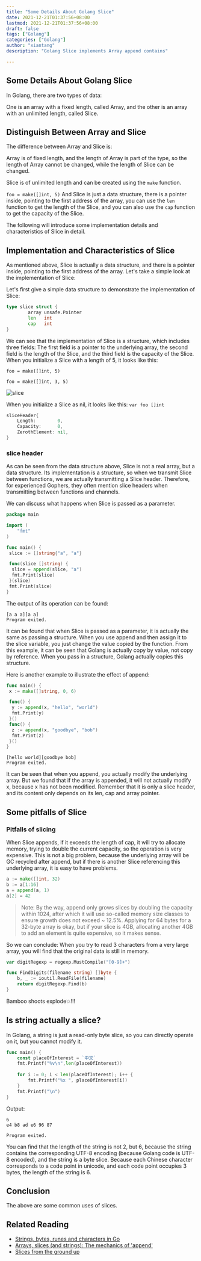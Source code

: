 ```yaml
---
title: "Some Details About Golang Slice"
date: 2021-12-21T01:37:56+08:00
lastmod: 2021-12-21T01:37:56+08:00
draft: false
tags: ["Golang"]
categories: ["Golang"]
author: "xiantang"
description: "Golang Slice implements Array append contains"

---
```


## Some Details About Golang Slice

In Golang, there are two types of data:

One is an array with a fixed length, called Array, and the other is an array with an unlimited length, called Slice.

## Distinguish Between Array and Slice

The difference between Array and Slice is:

Array is of fixed length, and the length of Array is part of the type, so the length of Array cannot be changed, while the length of Slice can be changed.

Slice is of unlimited length and can be created using the `make` function.

`foo = make([]int, 5)`
And Slice is just a data structure, there is a pointer inside, pointing to the first address of the array, you can use the `len` function to get the length of the Slice, and you can also use the `cap` function to get the capacity of the Slice.

The following will introduce some implementation details and characteristics of Slice in detail.

## Implementation and Characteristics of Slice

As mentioned above, Slice is actually a data structure, and there is a pointer inside, pointing to the first address of the array.
Let's take a simple look at the implementation of Slice:

Let's first give a simple data structure to demonstrate the implementation of Slice:

```go
type slice struct {
        array unsafe.Pointer
        len   int
        cap   int
}
```

We can see that the implementation of Slice is a structure, which includes three fields:
The first field is a pointer to the underlying array, the second field is the length of the Slice, and the third field is the capacity of the Slice.
When you initialize a Slice with a length of 5, it looks like this:

`foo = make([]int, 5)`

`foo = make([]int, 3, 5)`

![slice](https://divan.dev/images/slice2.png)

When you initialize a Slice as nil, it looks like this:
`var foo []int`

```go
sliceHeader{
    Length:        0,
    Capacity:      0,
    ZerothElement: nil,
}
```

### slice header

As can be seen from the data structure above, Slice is not a real array, but a data structure. Its implementation is a structure, so when we transmit Slice between functions, we are actually transmitting a Slice header. Therefore, for experienced Gophers, they often mention slice headers when transmitting between functions and channels.

We can discuss what happens when Slice is passed as a parameter.

```go
package main

import (
	"fmt"
)

func main() {
 slice := []string{"a", "a"}

 func(slice []string) {
  slice = append(slice, "a")
  fmt.Print(slice)
 }(slice)
 fmt.Print(slice)
}
```

The output of its operation can be found:

```golang
[a a a][a a]
Program exited.
```

It can be found that when Slice is passed as a parameter, it is actually the same as passing a structure. When you use append and then assign it to the slice variable, you just change the value copied by the function.
From this example, it can be seen that Golang is actually copy by value, not copy by reference. When you pass in a structure, Golang actually copies this structure.

Here is another example to illustrate the effect of append:

```go
func main() {
 x := make([]string, 0, 6)

 func() {
  y := append(x, "hello", "world")
  fmt.Print(y)
 }()
 func() {
  z := append(x, "goodbye", "bob")
  fmt.Print(z)
 }()
}
```

```golang
[hello world][goodbye bob]
Program exited.
```

It can be seen that when you append, you actually modify the underlying array. But we found that if the array is appended, it will not actually modify x, because x has not been modified. Remember that it is only a slice header, and its content only depends on its len, cap and array pointer.

## Some pitfalls of Slice

### Pitfalls of slicing

When Slice appends, if it exceeds the length of cap, it will try to allocate memory, trying to double the current capacity, so the operation is very expensive. This is not a big problem, because the underlying array will be GC recycled after append, but if there is another Slice referencing this underlying array, it is easy to have problems.

```go
a := make([]int, 32)
b := a[1:16]
a = append(a, 1)
a[2] = 42
```

> Note: By the way, append only grows slices by doubling the capacity within 1024, after which it will use so-called memory size classes to ensure growth does not exceed ~ 12.5%. Applying for 64 bytes for a 32-byte array is okay, but if your slice is 4GB, allocating another 4GB to add an element is quite expensive, so it makes sense.

So we can conclude:
When you try to read 3 characters from a very large array, you will find that the original data is still in memory.

```go
var digitRegexp = regexp.MustCompile("[0-9]+")

func FindDigits(filename string) []byte {
    b, _ := ioutil.ReadFile(filename)
    return digitRegexp.Find(b)
}
```

Bamboo shoots explode💥!!!

## Is string actually a slice?

In Golang, a string is just a read-only byte slice, so you can directly operate on it, but you cannot modify it.

```go
func main() {
    const placeOfInterest = `中文`
    fmt.Printf("%v\n",len(placeOfInterest))
    
    for i := 0; i < len(placeOfInterest); i++ {
        fmt.Printf("%x ", placeOfInterest[i])
    }
    fmt.Printf("\n")
}
```

Output:

```golang
6
e4 b8 ad e6 96 87 

Program exited.
```

You can find that the length of the string is not 2, but 6, because the string contains the corresponding UTF-8 encoding (because Golang code is UTF-8 encoded), and the string is a byte slice. Because each Chinese character corresponds to a code point in unicode, and each code point occupies 3 bytes, the length of the string is 6.

## Conclusion

The above are some common uses of slices.

## Related Reading

* [Strings, bytes, runes and characters in Go](https://go.dev/blog/strings)
* [Arrays, slices (and strings): The mechanics of 'append'](https://go.dev/blog/slices)
* [Slices from the ground up](https://dave.cheney.net/2018/07/12/slices-from-the-ground-up)
